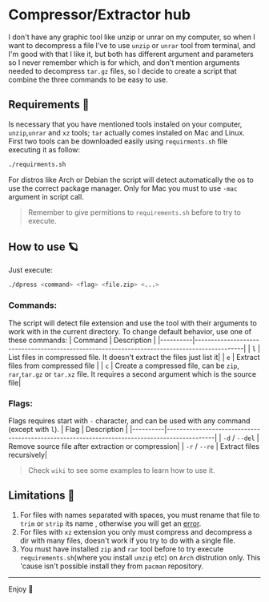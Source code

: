 # Compressor/Extractor hub
I don't have any graphic tool like unzip or unrar on my computer, so when I want to decompress a file I've to use `unzip` or `unrar` tool from terminal, and I'm good with that I like it, but both has different argument and parameters so I never remember which is for which, and don't mention arguments needed to decompress `tar.gz` files, so I decide to create a script that combine the three commands to be easy to use.

## Requirements :mag_right:
Is necessary that you have mentioned tools instaled on your computer, `unzip`,`unrar` and `xz` tools; `tar` actually comes instaled on Mac and Linux. First two tools can be downloaded easily using `requirments.sh` file executing it as follow:

```Bash
./requirments.sh 
```
For distros like Arch or Debian the script will detect automatically the os to use the correct package manager. Only for Mac you must to use `-mac` argument in script call.

>	Remember to give permitions to `requirements.sh` before to try to execute.

## How to use :ringed_planet:

Just execute:

```Bash
./dpress <command> <flag> <file.zip> <...>
```

### Commands:

The script will detect file extension and use the tool with their arguments to work with in the current directory. To change default behavior, use one of these commands:
| Command | Description                                                                                 |
|----------|---------------------------------------------------------------------------------------------|
| `l`       | List files in compressed file. It doesn't extract the files just list it|
| `e`       | Extract files from compressed file |
| `c`       | Create a compressed file, can be `zip`, `rar`,`tar.gz` or `tar.xz` file. It requires a second argument which is the source file|

### Flags:

Flags requires start with `-` character, and can be used with any command (except with `l`).
| Flag | Description                                                                                 |
|----------|---------------------------------------------------------------------------------------------|
| `-d` / `--del`       | Remove source file after extraction or compression|
| `-r` / `--re`       | Extract files recursively|


> Check `wiki` to see some examples to learn how to use it.

## Limitations :construction:
1) For files with names separated with spaces, you must rename that file to `trim` or `strip` its name , otherwise you will get an [error](https://stackoverflow.com/questions/30999227/how-to-solve-unzip-cannot-find-or-open-error-in-linux-os).
2) For files with `xz` extension you only must compress and decompress a dir with many files, doesn't work if you try to do with a single file.
3) You must have installed `zip` and `rar` tool before to try execute `requirements.sh`(where you install `unzip` etc) on `Arch` distrution only. This 'cause isn't possible install they from `pacman` repository.

---
Enjoy :bamboo:
